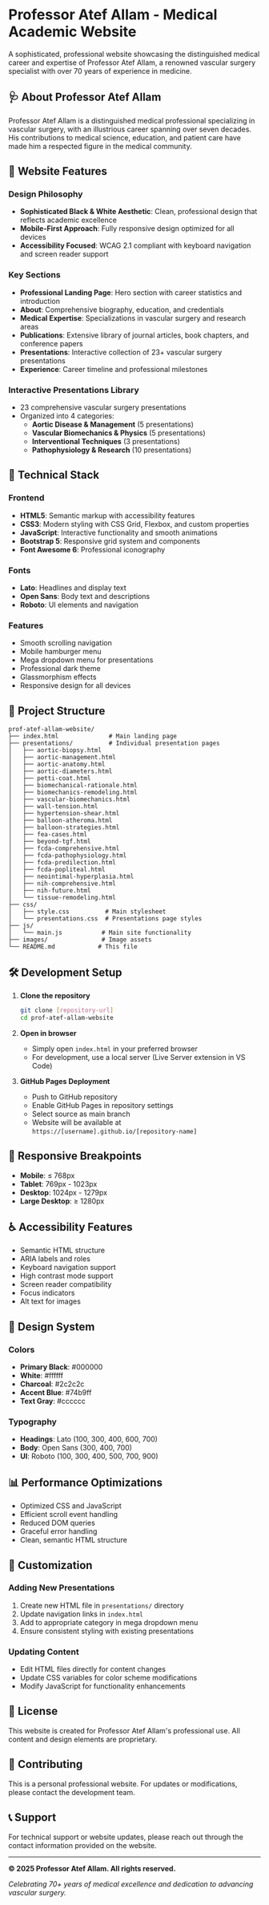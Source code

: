 # Professor Atef Allam - Medical Academic Website

A sophisticated, professional website showcasing the distinguished medical career and expertise of Professor Atef Allam, a renowned vascular surgery specialist with over 70 years of experience in medicine.

## 🩺 About Professor Atef Allam

Professor Atef Allam is a distinguished medical professional specializing in vascular surgery, with an illustrious career spanning over seven decades. His contributions to medical science, education, and patient care have made him a respected figure in the medical community.

## 🌟 Website Features

### Design Philosophy
- **Sophisticated Black & White Aesthetic**: Clean, professional design that reflects academic excellence
- **Mobile-First Approach**: Fully responsive design optimized for all devices
- **Accessibility Focused**: WCAG 2.1 compliant with keyboard navigation and screen reader support

### Key Sections
- **Professional Landing Page**: Hero section with career statistics and introduction
- **About**: Comprehensive biography, education, and credentials
- **Medical Expertise**: Specializations in vascular surgery and research areas
- **Publications**: Extensive library of journal articles, book chapters, and conference papers
- **Presentations**: Interactive collection of 23+ vascular surgery presentations
- **Experience**: Career timeline and professional milestones

### Interactive Presentations Library
- 23 comprehensive vascular surgery presentations
- Organized into 4 categories:
  - **Aortic Disease & Management** (5 presentations)
  - **Vascular Biomechanics & Physics** (5 presentations)
  - **Interventional Techniques** (3 presentations)
  - **Pathophysiology & Research** (10 presentations)

## 🚀 Technical Stack

### Frontend
- **HTML5**: Semantic markup with accessibility features
- **CSS3**: Modern styling with CSS Grid, Flexbox, and custom properties
- **JavaScript**: Interactive functionality and smooth animations
- **Bootstrap 5**: Responsive grid system and components
- **Font Awesome 6**: Professional iconography

### Fonts
- **Lato**: Headlines and display text
- **Open Sans**: Body text and descriptions
- **Roboto**: UI elements and navigation

### Features
- Smooth scrolling navigation
- Mobile hamburger menu
- Mega dropdown menu for presentations
- Professional dark theme
- Glassmorphism effects
- Responsive design for all devices

## 📁 Project Structure

```
prof-atef-allam-website/
├── index.html              # Main landing page
├── presentations/          # Individual presentation pages
│   ├── aortic-biopsy.html
│   ├── aortic-management.html
│   ├── aortic-anatomy.html
│   ├── aortic-diameters.html
│   ├── petti-coat.html
│   ├── biomechanical-rationale.html
│   ├── biomechanics-remodeling.html
│   ├── vascular-biomechanics.html
│   ├── wall-tension.html
│   ├── hypertension-shear.html
│   ├── balloon-atheroma.html
│   ├── balloon-strategies.html
│   ├── fea-cases.html
│   ├── beyond-tgf.html
│   ├── fcda-comprehensive.html
│   ├── fcda-pathophysiology.html
│   ├── fcda-predilection.html
│   ├── fcda-popliteal.html
│   ├── neointimal-hyperplasia.html
│   ├── nih-comprehensive.html
│   ├── nih-future.html
│   └── tissue-remodeling.html
├── css/
│   ├── style.css          # Main stylesheet
│   └── presentations.css  # Presentations page styles
├── js/
│   └── main.js           # Main site functionality
├── images/               # Image assets
└── README.md            # This file
```

## 🛠️ Development Setup

1. **Clone the repository**
   ```bash
   git clone [repository-url]
   cd prof-atef-allam-website
   ```

2. **Open in browser**
   - Simply open `index.html` in your preferred browser
   - For development, use a local server (Live Server extension in VS Code)

3. **GitHub Pages Deployment**
   - Push to GitHub repository
   - Enable GitHub Pages in repository settings
   - Select source as main branch
   - Website will be available at `https://[username].github.io/[repository-name]`

## 📱 Responsive Breakpoints

- **Mobile**: ≤ 768px
- **Tablet**: 769px - 1023px
- **Desktop**: 1024px - 1279px
- **Large Desktop**: ≥ 1280px

## ♿ Accessibility Features

- Semantic HTML structure
- ARIA labels and roles
- Keyboard navigation support
- High contrast mode support
- Screen reader compatibility
- Focus indicators
- Alt text for images

## 🎨 Design System

### Colors
- **Primary Black**: #000000
- **White**: #ffffff
- **Charcoal**: #2c2c2c
- **Accent Blue**: #74b9ff
- **Text Gray**: #cccccc

### Typography
- **Headings**: Lato (100, 300, 400, 600, 700)
- **Body**: Open Sans (300, 400, 700)
- **UI**: Roboto (100, 300, 400, 500, 700, 900)

## 📊 Performance Optimizations

- Optimized CSS and JavaScript
- Efficient scroll event handling
- Reduced DOM queries
- Graceful error handling
- Clean, semantic HTML structure

## 🔧 Customization

### Adding New Presentations
1. Create new HTML file in `presentations/` directory
2. Update navigation links in `index.html`
3. Add to appropriate category in mega dropdown menu
4. Ensure consistent styling with existing presentations

### Updating Content
- Edit HTML files directly for content changes
- Update CSS variables for color scheme modifications
- Modify JavaScript for functionality enhancements

## 📄 License

This website is created for Professor Atef Allam's professional use. All content and design elements are proprietary.

## 🤝 Contributing

This is a personal professional website. For updates or modifications, please contact the development team.

## 📞 Support

For technical support or website updates, please reach out through the contact information provided on the website.

---

**© 2025 Professor Atef Allam. All rights reserved.**

*Celebrating 70+ years of medical excellence and dedication to advancing vascular surgery.*
